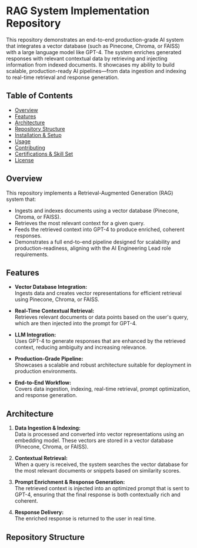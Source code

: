 # RAG System Implementation Repository

This repository demonstrates an end-to-end production-grade AI system that integrates a vector database (such as Pinecone, Chroma, or FAISS) with a large language model like GPT-4. The system enriches generated responses with relevant contextual data by retrieving and injecting information from indexed documents. It showcases my ability to build scalable, production-ready AI pipelines—from data ingestion and indexing to real-time retrieval and response generation.

## Table of Contents

- [Overview](#overview)
- [Features](#features)
- [Architecture](#architecture)
- [Repository Structure](#repository-structure)
- [Installation & Setup](#installation--setup)
- [Usage](#usage)
- [Contributing](#contributing)
- [Certifications & Skill Set](#certifications--skill-set)
- [License](#license)

## Overview

This repository implements a Retrieval-Augmented Generation (RAG) system that:
- Ingests and indexes documents using a vector database (Pinecone, Chroma, or FAISS).
- Retrieves the most relevant context for a given query.
- Feeds the retrieved context into GPT-4 to produce enriched, coherent responses.
- Demonstrates a full end-to-end pipeline designed for scalability and production-readiness, aligning with the AI Engineering Lead role requirements.

## Features

- **Vector Database Integration:**  
  Ingests data and creates vector representations for efficient retrieval using Pinecone, Chroma, or FAISS.

- **Real-Time Contextual Retrieval:**  
  Retrieves relevant documents or data points based on the user's query, which are then injected into the prompt for GPT-4.

- **LLM Integration:**  
  Uses GPT-4 to generate responses that are enhanced by the retrieved context, reducing ambiguity and increasing relevance.

- **Production-Grade Pipeline:**  
  Showcases a scalable and robust architecture suitable for deployment in production environments.

- **End-to-End Workflow:**  
  Covers data ingestion, indexing, real-time retrieval, prompt optimization, and response generation.

## Architecture

1. **Data Ingestion & Indexing:**  
   Data is processed and converted into vector representations using an embedding model. These vectors are stored in a vector database (Pinecone, Chroma, or FAISS).

2. **Contextual Retrieval:**  
   When a query is received, the system searches the vector database for the most relevant documents or snippets based on similarity scores.

3. **Prompt Enrichment & Response Generation:**  
   The retrieved context is injected into an optimized prompt that is sent to GPT-4, ensuring that the final response is both contextually rich and coherent.

4. **Response Delivery:**  
   The enriched response is returned to the user in real time.

## Repository Structure

